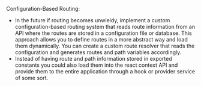 Configuration-Based Routing:
- In the future if routing becomes unwieldy, implement a custom configuration-based routing system that reads route information from an API where the routes are stored in a configuration file or database. This approach allows you to define routes in a more abstract way and load them dynamically. You can create a custom route resolver that reads the configuration and generates routes and path variables accordingly.
- Instead of having route and path information stored in exported constants you could also load them into the react context API and provide them to the entire application through a hook or provider service of some sort.
